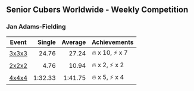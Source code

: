 ## Senior Cubers Worldwide - Weekly Competition
### Jan Adams-Fielding

| Event | Single | Average | Achievements|
| -- | --: | --: | :-- |
| [3x3x3](jan_adams_fielding/333.md) | 24.76 | 27.24 | 🔥 x 10, ⚡ x 7 |
| [2x2x2](jan_adams_fielding/222.md) | 4.76 | 10.94 | 🔥 x 2, ⚡ x 2 |
| [4x4x4](jan_adams_fielding/444.md) | 1:32.33 | 1:41.75 | 🔥 x 5, ⚡ x 4 |

<!-- Global site tag (gtag.js) - Google Analytics -->
<script async src="https://www.googletagmanager.com/gtag/js?id=UA-86348435-3"></script>
<script>window.dataLayer = window.dataLayer || []; function gtag() {dataLayer.push(arguments);} gtag('js', new Date()); gtag('config', 'UA-86348435-3');</script>
